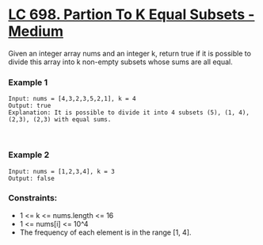 <!-- <a name="687. Longest Univalue Path - Medium"></a> -->
# [LC 698. Partion To K Equal Subsets - Medium](https://leetcode.com/problems/partition-to-k-equal-sum-subsets/description/)

Given an integer array nums and an integer k, return true if it is possible to divide this array into k non-empty subsets whose sums are all equal.


### Example 1
```
Input: nums = [4,3,2,3,5,2,1], k = 4
Output: true
Explanation: It is possible to divide it into 4 subsets (5), (1, 4), (2,3), (2,3) with equal sums.
```

<br>

### Example 2
```
Input: nums = [1,2,3,4], k = 3
Output: false
```


### Constraints:

- 1 <= k <= nums.length <= 16
- 1 <= nums[i] <= 10^4
- The frequency of each element is in the range [1, 4].